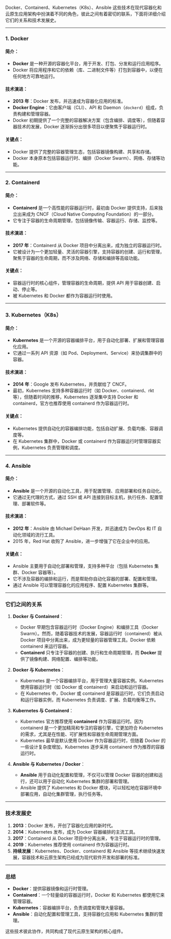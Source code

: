 Docker、Containerd、Kubernetes（K8s）、Ansible 这些技术在现代容器化和云原生应用架构中扮演着不同的角色，彼此之间有着密切的联系，下面将详细介绍它们的关系和技术发展史。

---

### **1. Docker**

#### 简介：

* **Docker** 是一种开源的容器化平台，用于开发、打包、分发和运行应用程序。
* Docker 将应用程序和它的依赖（库、二进制文件等）打包到容器中，以便在任何地方可靠地运行。

#### 技术演进：

* **2013 年**：Docker 发布，并迅速成为容器化应用的标准。
* **Docker Engine**：它由客户端（CLI）、API 和 Daemon（`dockerd`）组成，负责构建和管理容器。
* Docker 初期提供了一个完整的容器解决方案（包含编排、调度等），但随着容器技术的发展，Docker 逐渐拆分出很多项目以便聚焦于容器运行时。

#### **关键点**：

* Docker 提供了完整的容器管理生态，包括容器镜像构建、共享和存储。
* Docker 本身原本包括容器运行时、编排（Docker Swarm）、网络、存储等功能。

---

### **2. Containerd**

#### 简介：

* **Containerd** 是一个高性能的容器运行时，最初由 Docker 提供支持，后来独立出来成为 CNCF（Cloud Native Computing Foundation）的一部分。
* 它专注于容器的生命周期管理，包括镜像传输、容器运行、存储、监控等。

#### 技术演进：

* **2017 年**：Containerd 从 Docker 项目中分离出来，成为独立的容器运行时。
* 它被设计为一个更加轻量、灵活的容器引擎，支持容器的创建、运行和管理，聚焦于容器的生命周期，而不涉及网络、存储和编排等高级功能。

#### **关键点**：

* 容器运行时的核心组件，管理容器的生命周期，提供 API 用于容器创建、启动、停止等。
* 被 Kubernetes 和 Docker 都作为容器运行时使用。

---

### **3. Kubernetes（K8s）**

#### 简介：

* **Kubernetes** 是一个开源的容器编排平台，用于自动化部署、扩展和管理容器化应用。
* 它通过一系列 API 资源（如 Pod、Deployment、Service）来协调集群中的容器。

#### 技术演进：

* **2014 年**：Google 发布 Kubernetes，并贡献给了 CNCF。
* 最初，Kubernetes 支持多种容器运行时（如 Docker、containerd、rkt 等），但随着时间的推移，Kubernetes 逐渐集中支持 Docker 和 containerd，官方也推荐使用 containerd 作为容器运行时。

#### **关键点**：

* Kubernetes 提供自动化的容器编排功能，包括自动扩展、负载均衡、容器调度等。
* 在 Kubernetes 集群中，Docker 或 containerd 作为容器运行时管理容器实例，Kubernetes 负责管理和调度。

---

### **4. Ansible**

#### 简介：

* **Ansible** 是一个开源的自动化工具，用于配置管理、应用部署和任务自动化。
* 它通过无代理的方式，通过 SSH 或 API 连接到目标主机，执行任务、配置管理、部署软件等。

#### 技术演进：

* **2012 年**：Ansible 由 Michael DeHaan 开发，并迅速成为 DevOps 和 IT 自动化领域的流行工具。
* 2015 年，Red Hat 收购了 Ansible，进一步增强了它在企业中的应用。

#### **关键点**：

* Ansible 主要用于自动化部署和管理，支持多种平台（包括 Kubernetes 集群、Docker 容器等）。
* 它不涉及容器的编排和运行，而是帮助你自动化容器的部署、配置和管理。
* 通过 Ansible 可以管理容器化的应用程序、配置 Kubernetes 集群等。

---

### **它们之间的关系**

1. **Docker 与 Containerd**：

   * Docker 早期包含容器运行时（Docker Engine）和编排工具（Docker Swarm）。然而，随着容器技术的发展，容器运行时（containerd）被从 Docker 项目中分离出来，成为更轻量的容器管理工具。Docker 依赖 containerd 来运行容器。
   * **Containerd** 只专注于容器的创建、执行和生命周期管理，而 **Docker** 提供了镜像构建、网络配置、编排等功能。

2. **Docker 与 Kubernetes**：

   * Kubernetes 是一个容器编排平台，用于管理大量容器实例。Kubernetes 使用容器运行时（如 Docker 或 containerd）来启动和运行容器。
   * 在 Kubernetes 中，Docker 或 containerd 是容器运行时，它们负责启动和运行容器实例，而 Kubernetes 负责调度、扩展、负载均衡等工作。

3. **Kubernetes 与 Containerd**：

   * Kubernetes 官方推荐使用 **containerd** 作为容器运行时。因为 containerd 是一个更加精简和专注的容器引擎，它更加符合 Kubernetes 的需求，尤其是在性能、可扩展性和容器生命周期管理方面。
   * Kubernetes 最早是默认使用 Docker 作为容器运行时，但随着 Docker 的一些设计复杂度增加，Kubernetes 逐步采用 containerd 作为推荐的容器运行时。

4. **Ansible 与 Kubernetes / Docker**：

   * **Ansible** 用于自动化配置和管理，不仅可以管理 Docker 容器的创建和运行，还可以用于自动化 Kubernetes 集群的部署和管理。
   * Ansible 提供了 Kubernetes 和 Docker 模块，可以轻松地在容器环境中部署应用，自动化集群管理，执行任务等。

---

### **技术发展史**

1. **2013**：Docker 发布，开创了容器化应用的新时代。
2. **2014**：Kubernetes 发布，成为 Docker 容器编排的主流工具。
3. **2017**：Containerd 从 Docker 项目中分离出来，专注于容器运行时的管理。
4. **2019**：Kubernetes 推荐使用 containerd 作为容器运行时。
5. **持续发展**：Kubernetes、Docker、containerd 和 Ansible 等技术继续快速发展，容器技术和云原生架构已经成为现代软件开发和部署的标准。

---

### **总结**

* **Docker**：提供容器镜像和运行时管理。
* **Containerd**：一个轻量级的容器运行时，Docker 和 Kubernetes 都使用它来管理容器。
* **Kubernetes**：容器编排平台，负责调度和管理大量容器。
* **Ansible**：自动化配置和管理工具，支持容器化应用和 Kubernetes 集群的管理。

这些技术彼此协作，共同构成了现代云原生架构的核心组件。
